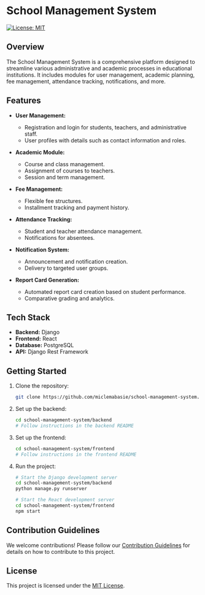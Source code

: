 # School Management System

[![License: MIT](https://img.shields.io/badge/License-MIT-yellow.svg)](https://opensource.org/licenses/MIT)

## Overview

The School Management System is a comprehensive platform designed to streamline various administrative and academic processes in educational institutions. It includes modules for user management, academic planning, fee management, attendance tracking, notifications, and more.

## Features

- **User Management:**
  - Registration and login for students, teachers, and administrative staff.
  - User profiles with details such as contact information and roles.

- **Academic Module:**
  - Course and class management.
  - Assignment of courses to teachers.
  - Session and term management.

- **Fee Management:**
  - Flexible fee structures.
  - Installment tracking and payment history.

- **Attendance Tracking:**
  - Student and teacher attendance management.
  - Notifications for absentees.

- **Notification System:**
  - Announcement and notification creation.
  - Delivery to targeted user groups.

- **Report Card Generation:**
  - Automated report card creation based on student performance.
  - Comparative grading and analytics.

## Tech Stack

- **Backend:** Django
- **Frontend:** React
- **Database:** PostgreSQL
- **API:** Django Rest Framework

## Getting Started

1. Clone the repository:
   ```bash
   git clone https://github.com/miclemabasie/school-management-system.git
   ```

2. Set up the backend:
   ```bash
   cd school-management-system/backend
   # Follow instructions in the backend README
   ```

3. Set up the frontend:
   ```bash
   cd school-management-system/frontend
   # Follow instructions in the frontend README
   ```

4. Run the project:
   ```bash
   # Start the Django development server
   cd school-management-system/backend
   python manage.py runserver

   # Start the React development server
   cd school-management-system/frontend
   npm start
   ```

## Contribution Guidelines

We welcome contributions! Please follow our [Contribution Guidelines](CONTRIBUTING.md) for details on how to contribute to this project.

## License

This project is licensed under the [MIT License](LICENSE).


